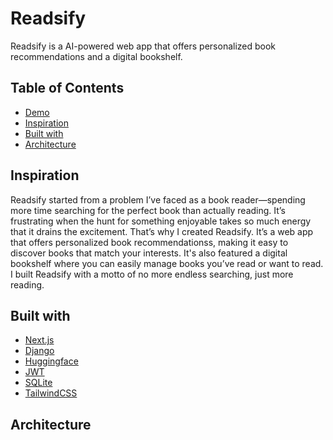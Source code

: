 # Readsify
Readsify is a AI-powered web app that offers personalized book recommendations and a digital bookshelf.

## Table of Contents
- [Demo]()
- [Inspiration](https://github.com/jeyenlam/Readsify/blob/main/README.md#inspiration)
- [Built with](https://github.com/jeyenlam/Readsify/blob/main/README.md#built-with)
- [Architecture]()

## Inspiration  
Readsify started from a problem I’ve faced as a book reader—spending more time searching for the perfect book than actually reading. It’s frustrating when the hunt for something enjoyable takes so much energy that it drains the excitement. That’s why I created Readsify. It’s a web app that offers personalized book recommendationss, making it easy to discover books that match your interests. It's also featured a digital bookshelf where you can easily manage books you’ve read or want to read. I built Readsify with a motto of no more endless searching, just more reading.


## Built with  
- [Next.js](https://nextjs.org/)
- [Django](https://docs.djangoproject.com/en/5.1/)
- [Huggingface](https://huggingface.co/)
- [JWT](https://jwt.io/)
- [SQLite](https://www.sqlite.org/)
- [TailwindCSS](https://tailwindcss.com/)

## Architecture
